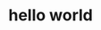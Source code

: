 <!DOCTYPE html>
<html lang="en">
<head>
    <meta charset="UTF-8">
    <meta http-equiv="X-UA-Compatible" content="IE=edge">
    <meta name="viewport" content="width=device-width, initial-scale=1.0">
    <title>Varun Kedia</title>
</head>
<body>
    <h1>hello world</h1>
</body>
</html>